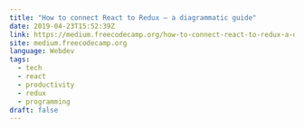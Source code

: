 ```yaml
---
title: "How to connect React to Redux — a diagrammatic guide"
date: 2019-04-23T15:52:39Z
link: https://medium.freecodecamp.org/how-to-connect-react-to-redux-a-diagrammatic-guide-d2687c14750a?source=rss----336d898217ee---4
site: medium.freecodecamp.org
language: Webdev
tags:
  - tech
  - react
  - productivity
  - redux
  - programming
draft: false
---
```


